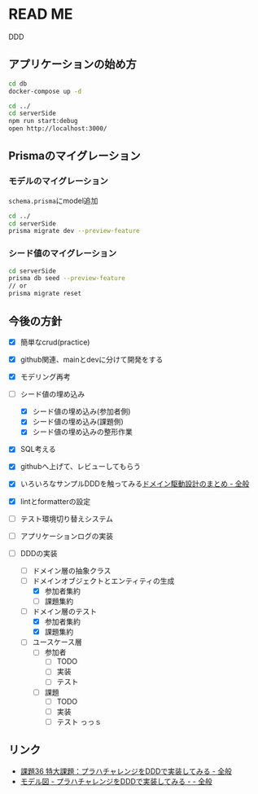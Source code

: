 # READ ME
DDD

## アプリケーションの始め方
```zsh
cd db
docker-compose up -d

cd ../
cd serverSide
npm run start:debug
open http://localhost:3000/
```


## Prismaのマイグレーション
### モデルのマイグレーション
`schema.prisma`にmodel追加
```zsh
cd ../
cd serverSide
prisma migrate dev --preview-feature
```
### シード値のマイグレーション
```zsh
cd serverSide
prisma db seed --preview-feature
// or 
prisma migrate reset
```


## 今後の方針
+ [x] 簡単なcrud(practice)
+ [x] github関連、mainとdevに分けて開発をする
+ [x] モデリング再考
+ [ ] シード値の埋め込み
    + [x] シード値の埋め込み(参加者側)
    + [x] シード値の埋め込み(課題側)
    + [x] シード値の埋め込みの整形作業
+ [x] SQL考える
+ [x] githubへ上げて、レビューしてもらう
+ [x] いろいろなサンプルDDDを触ってみる[ドメイン駆動設計のまとめ - 全般](https://scrapbox.io/ampersand/%E3%83%89%E3%83%A1%E3%82%A4%E3%83%B3%E9%A7%86%E5%8B%95%E8%A8%AD%E8%A8%88%E3%81%AE%E3%81%BE%E3%81%A8%E3%82%81)
+ [x] lintとformatterの設定
+ [ ] テスト環境切り替えシステム
+ [ ] アプリケーションログの実装

+ [ ] DDDの実装
  + [ ] ドメイン層の抽象クラス
  + [ ] ドメインオブジェクトとエンティティの生成
    + [x] 参加者集約
    + [ ] 課題集約
  + [ ] ドメイン層のテスト
    + [x] 参加者集約
    + [x] 課題集約
  + [ ] ユースケース層
    + [ ] 参加者
      + [ ] TODO
      + [ ] 実装
      + [ ] テスト
    + [ ] 課題
      + [ ] TODO  
      + [ ] 実装
      + [ ] テスト
  っっｓ

## リンク
- [課題36 特大課題：プラハチャレンジをDDDで実装してみる - 全般](https://scrapbox.io/ampersand/%E8%AA%B2%E9%A1%8C36_%E7%89%B9%E5%A4%A7%E8%AA%B2%E9%A1%8C%EF%BC%9A%E3%83%97%E3%83%A9%E3%83%8F%E3%83%81%E3%83%A3%E3%83%AC%E3%83%B3%E3%82%B8%E3%82%92DDD%E3%81%A7%E5%AE%9F%E8%A3%85%E3%81%97%E3%81%A6%E3%81%BF%E3%82%8B)
- [モデル図 - プラハチャレンジをDDDで実装してみる - - 全般](https://scrapbox.io/ampersand/%E3%83%A2%E3%83%87%E3%83%AB%E5%9B%B3_-_%E3%83%97%E3%83%A9%E3%83%8F%E3%83%81%E3%83%A3%E3%83%AC%E3%83%B3%E3%82%B8%E3%82%92DDD%E3%81%A7%E5%AE%9F%E8%A3%85%E3%81%97%E3%81%A6%E3%81%BF%E3%82%8B_-)
